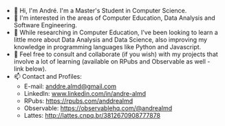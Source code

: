 - 👋 Hi, I'm André. I'm a Master's Student in Computer Science.
- 👀 I'm interested in the areas of Computer Education, Data Analysis and Software Engineering. 
- 🌱 While researching in Computer Education, I've been looking to learn a little more about Data Analysis and Data Science, also improving my knowledge in programming languages like Python and Javascript.
- 💬 Feel free to consult and collaborate (if you wish) with my projects that involve a lot of learning (available on RPubs and Observable as well - link below).
- 📫 Contact and Profiles:
  - E-mail: anddre.almd@gmail.com
  - LinkedIn: www.linkedin.com/in/andre-almd
  - RPubs: https://rpubs.com/anddrealmd
  - Observable: https://observablehq.com/@andrealmd
  - Lattes: http://lattes.cnpq.br/3812670908777878
  


<!---
almdanddre/almdanddre is a ✨ special ✨ repository because its `README.md` (this file) appears on your GitHub profile.
You can click the Preview link to take a look at your changes.
--->
